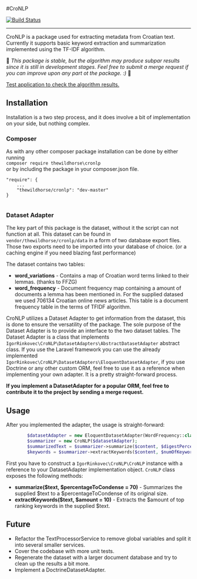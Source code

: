 #CroNLP

[![Build Status](https://travis-ci.org/TheWildHorse/CroNLP.svg?branch=master)](https://travis-ci.org/TheWildHorse/CroNLP)

-------------------

CroNLP is a package used for extracting metadata from Croatian text. Currently it supports basic keyword extraction and summarization implemented using the TF-IDF algorithm.

&#x1F535; *This package is stable, but the algorithm may produce subpar results since it is still in development stages. Feel free to submit a merge request if you can improve upon any part ot the package. :)* &#x1F535;

[Test application to check the algorithm results.](http://crodigest.rinkovec.com/)

## Installation
Installation is a two step process, and it does involve a bit of implementation on your side, but nothing complex.

### Composer
As with any other composer package installation can be done by either running  
`composer require thewildhorse\cronlp`  
or by including the package in your composer.json file.

```
"require": { 
	... 
    "thewildhorse/cronlp": "dev-master"   
}
    
```

### Dataset Adapter
The key part of this package is the dataset, without it the script can not function at all. This dataset can be found in `vendor/thewildhorse/cronlp/data` in a form of two database export files. Those two exports need to be imported into your database of choice. (or a caching engine if you need blazing fast performance)

The dataset contains two tables:  

- **word_variations** - Contains a map of Croatian word terms linked to their lemmas. (thanks to FFZG)
- **word_frequency** - Document frequency map containing a amount of documents a lemma has been mentioned in. For the supplied datased we used 706134 Croatian online news articles. This table is a document frequency table in the terms of TFIDF algorithm.

CroNLP utilizes a Dataset Adapter to get information from the dataset, this is done to ensure the versatility of the package. The sole purpose of the Dataset Adapter is to provide an interface to the two dataset tables. The Dataset Adapter is a class that implements `IgorRinkovec\CroNLP\DatasetAdapters\AbstractDatasetAdapter` abstract class. If you use the Laravel framework you can use the already implemented `IgorRinkovec\CroNLP\DatasetAdapters\EloquentDatasetAdapter`, if you use Doctrine or any other custom ORM, feel free to use it as a reference when implementing your own adapter. It is a pretty straight-forward process.

**If you implement a DatasetAdapter for a popular ORM, feel free to contribute it to the project by sending a merge request.**



## Usage
After you implemented the adapter, the usage is straight-forward:

```PHP
        $datasetAdapter = new EloquentDatasetAdapter(WordFrequency::class, WordVariation::class);
        $summarizer = new CroNLP($datasetAdapter);
        $summarizedText = $summarizer->summarize($content, $digestPercentage);
        $keywords = $summarizer->extractKeywords($content, $numOfKeywords);

```

First you have to construct a `IgorRinkovec\CroNLP\CroNLP` instance with a reference to your DatasetAdapter implementation object. `CroNLP` class exposes the following methods:

- **summarize($text, $percentageToCondense = 70)** - Summarizes the supplied $text to a $percentageToCondense of its original size.
- **extractKeywords($text, $amount = 10)** - Extracts the $amount of top ranking keywords in the supplied $text.


## Future
- Refactor the TextProcessorService to remove global variables and split it into several smaller services.
- Cover the codebase with more unit tests.
- Regenerate the dataset with a larger document database and try to clean up the results a bit more.
- Implement a DoctrineDatasetAdapter.


